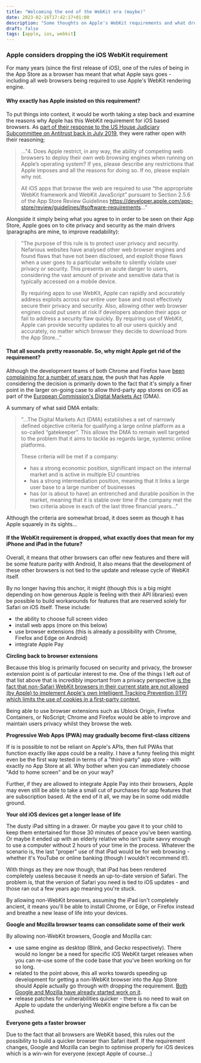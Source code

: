 ```yaml
---
title: "Welcoming the end of the WebKit era (maybe)"
date: 2023-02-16T17:42:17+01:00
description: "Some thoughts on Apple's WebKit requirements and what dropping it might mean for the future in terms of privacy and security."
draft: false
tags: [apple, ios, webkit]
---
```


### Apple considers dropping the iOS WebKit requirement

For many years (since the first release of iOS), one of the rules of being in the App Store as a browser has meant that what Apple says goes - including all web browsers being required to use Apple's WebKit rendering engine.

#### Why exactly has Apple insisted on this requirement?

To put things into context, it would be worth taking a step back and examine the reasons why Apple has this WebKit requirement for iOS based browsers. As [part of their response to the US House Judiciary Subcommittee on Antitrust back in July 2019](https://www.congress.gov/116/meeting/house/109793/documents/HHRG-116-JU05-20190716-SD036.pdf), they were rather open with their reasoning;

> ..."4. Does Apple restrict, in any way, the ability of competing web browsers to deploy their own web browsing engines when running on Apple’s operating system? If yes, please describe any restrictions that Apple imposes and all the reasons for doing so. If no, please explain why not.
>
> All iOS apps that browse the web are required to use “the appropriate WebKit framework and WebKit JavaScript” pursuant to Section 2.5.6 of the App Store Review Guidelines <https://developer.apple.com/app-store/review/guidelines/#software-requirements>..."

Alongside it simply being what you agree to in order to be seen on their App Store, Apple goes on to cite privacy and security as the main drivers (paragraphs are mine, to improve readability):

>"The purpose of this rule is to protect user privacy and security. Nefarious websites have analysed other web browser engines and found flaws that have not been disclosed, and exploit those flaws when a user goes to a particular website to silently violate user privacy or security. This presents an acute danger to users, considering the vast amount of private and sensitive data that is typically accessed on a mobile device.
>
>By requiring apps to use WebKit, Apple can rapidly and accurately address exploits across our entire user base and most effectively secure their privacy and security. Also, allowing other web browser engines could put users at risk if developers abandon their apps or fail to address a security flaw quickly. By requiring use of WebKit, Apple can provide security updates to all our users quickly and accurately, no matter which browser they decide to download from the App Store..."

#### That all sounds pretty reasonable. So, why might Apple get rid of the requirement?

Although the development teams of both Chrome and Firefox have [been complaining for a number of years now](https://9to5google.com/2021/05/03/ios-browsers-underpowered-apple/), the push that has Apple considering the decision is primarily down to the fact that it's simply a finer point in the larger on-going case to allow third-party app stores on iOS as part of the [European Commission's Digital Markets Act](https://commission.europa.eu/strategy-and-policy/priorities-2019-2024/europe-fit-digital-age/digital-markets-act-ensuring-fair-and-open-digital-markets_en) (DMA). 

A summary of what said DMA entails:

>  "...The Digital Markets Act (DMA) establishes a set of  narrowly defined objective criteria for qualifying a large online  platform as a so-called “gatekeeper”. This allows the DMA to remain well targeted to the problem that it aims to tackle as regards large,  systemic online platforms.
>
>  These criteria will be met if a company:
>
>  - has a strong economic position, significant impact on the internal market and is active in multiple EU countries
>  - has a strong intermediation position, meaning that it links a large user base to a large number of businesses
>  - has (or is about to have) an entrenched and durable position in the market, meaning that it is stable over time if the company met the two criteria above in each of the last three financial years..."

Although the criteria are somewhat broad, it does seem as though it has Apple squarely in its sights...

#### If the WebKit requirement is dropped, what exactly does that mean for my iPhone and iPad in the future?

Overall, it means that other browsers can offer new features and there will be some feature parity with Android, It also means that the development of these other browsers is not tied to the update and release cycle of WebKit itself. 

By no longer having this anchor, it might (though this is a big might depending on how generous Apple is feeling with their API libraries) even be possible to build workarounds for features that are reserved solely for Safari on iOS itself. These include:

- the ability to choose full screen video
- install web apps (more on this below)
- use browser extensions (this is already a possibility with Chrome, Firefox and Edge on Android)
- integrate Apple Pay

**Circling back to browser extensions**

Because this blog is primarily focused on security and privacy, the browser extension point is of particular interest to me. One of the things I left out of that list above that is incredibly important from a privacy perspective <u>is the fact that non-Safari WebKit browsers in their current state are not allowed (by Apple) to implement Apple's own Intelligent Tracking Prevention (ITP) which limits the use of cookies in a first-party context</u>,

Being able to use browser extensions such as Ublock Origin, Firefox Containers, or NoScript; Chrome and Firefox would be able to improve and maintain users privacy whilst they browse the web.

**Progressive Web Apps (PWA) may gradually become first-class citizens**

If is is possible to not be reliant on Apple's APIs, then full PWAs that function exactly like apps could be a reality. I have a funny feeling this might even be the first way tested in terms of a "third-party" app store - with exactly no App Store at all. Why bother when you can immediately choose "Add to home screen" and be on your way? 

Further, if they are allowed to integrate Apple Pay into their browsers, Apple may even still be able to take a small cut of purchases for app features that are subscription based. At the end of it all, we may be in some odd middle ground.

**Your old iOS devices get a longer lease of life**

The dusty iPad sitting in a drawer. Or maybe you gave it to your child to keep them entertained for those 30 minutes of peace you've been wanting. Or maybe it ended up with an elderly relative who isn't quite savvy enough to use a computer without 2 hours of your time in the process. Whatever the scenario is, the last "proper" use of that iPad would be for web browsing - whether it's YouTube or online banking (though I wouldn't recommend it!). 

With things as they are now though, that iPad has been rendered completely useless because it needs an up-to-date version of Safari. The problem is, that the version of Safari you need is tied to iOS updates - and those ran out a few years ago meaning you're stuck. 

By allowing non-WebKit browsers, assuming the iPad isn't completely ancient, it means you'll be able to install Chrome, or Edge, or Firefox instead and breathe a new lease of life into your devices.

**Google and Mozilla browser teams can consolidate some of their work**

By allowing non-WebKit browsers, Google and Mozilla can:

- use same engine as desktop (Blink, and Gecko respectively). There would no longer be a need for specific iOS WebKit target releases when you can re-use some of the code base that you've been working on for so long.
- related to the point above, this all works towards speeding up development for getting a non-WebKit browser into the App Store should Apple actually go through with dropping the requirement. [Both Google and Mozilla have already started work on it](https://www.theregister.com/2023/02/07/mozilla_google_apple_webkit/).
- release patches for vulnerabilities quicker -  there is no need to wait on Apple to update the underlying WebKit engine before a fix can be pushed.

**Everyone gets a faster browser**

Due to the fact that all browsers are WebKit based, this rules out the possibility to build a quicker browser than Safari itself. If the requirement changes, Google and Mozilla can begin to optimise properly for iOS devices which is a win-win for everyone (except Apple of course...)